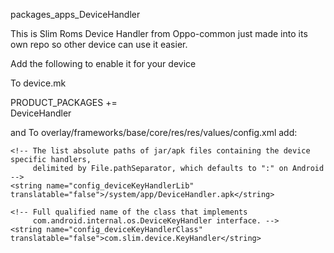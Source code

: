 packages_apps_DeviceHandler


This is Slim Roms Device Handler from Oppo-common just made into its own repo so other device can use it easier.

Add the following to enable it for your device

To device.mk

PRODUCT_PACKAGES += \
    DeviceHandler
    
and
To overlay/frameworks/base/core/res/res/values/config.xml
add:

    <!-- The list absolute paths of jar/apk files containing the device specific handlers,
         delimited by File.pathSeparator, which defaults to ":" on Android -->
    <string name="config_deviceKeyHandlerLib" translatable="false">/system/app/DeviceHandler.apk</string>

    <!-- Full qualified name of the class that implements
         com.android.internal.os.DeviceKeyHandler interface. -->
    <string name="config_deviceKeyHandlerClass" translatable="false">com.slim.device.KeyHandler</string>
